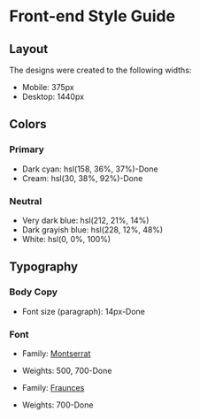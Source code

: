 # Front-end Style Guide

## Layout

The designs were created to the following widths:

- Mobile: 375px
- Desktop: 1440px

## Colors

### Primary

- Dark cyan: hsl(158, 36%, 37%)-Done
- Cream: hsl(30, 38%, 92%)-Done

### Neutral

- Very dark blue: hsl(212, 21%, 14%)
- Dark grayish blue: hsl(228, 12%, 48%)
- White: hsl(0, 0%, 100%)

## Typography

### Body Copy

- Font size (paragraph): 14px-Done

### Font

- Family: [Montserrat](https://fonts.google.com/specimen/Montserrat)
- Weights: 500, 700-Done

- Family: [Fraunces](https://fonts.google.com/specimen/Fraunces)
- Weights: 700-Done
